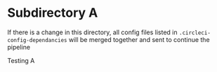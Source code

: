 # Subdirectory A

If there is a change in this directory, all config files listed in `.circleci-config-dependancies` will be merged together and sent to continue the pipeline

Testing A
